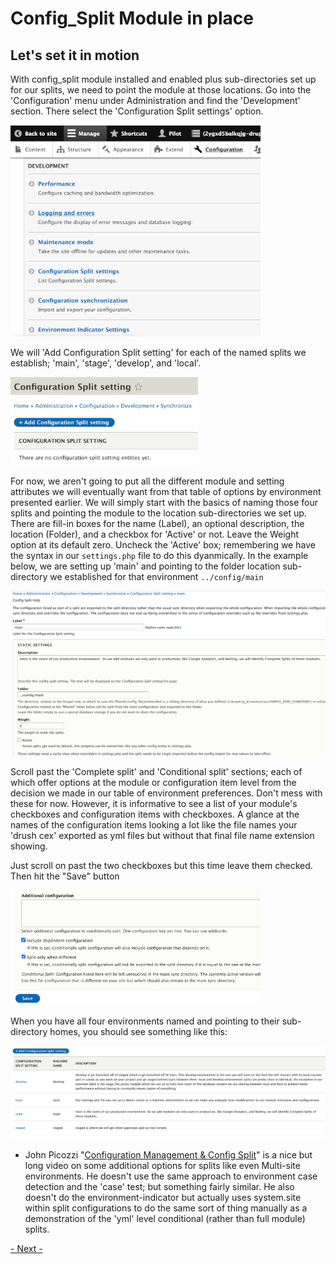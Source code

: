 
# Config_Split Module in place
## Let's set it in motion 

With config_split module installed and enabled plus sub-directories set up for our splits, we need to point the module at those locations.  Go into the 'Configuration' menu under Administration and find the 'Development' section.  There select the 'Configuration Split settings' option.  

<img src="../cicd/captures/splitcheck1.png"  width="400">

We will 'Add Configuration Split setting' for each of the named splits we establish; 'main', 'stage', 'develop', and 'local'.

<img src="../cicd/captures/splitcheck2.png"  width="300">

For now, we aren't going to put all the different module and setting attributes we will eventually want from that table of options by environment presented earlier.  We will simply start with the basics of naming those four splits and pointing the module to the location sub-directories we set up.  There are fill-in boxes for the name (Label), an optional description, the location (Folder), and a checkbox for 'Active' or not.  Leave the Weight option at its default zero.  Uncheck the 'Active' box; remembering we have the syntax in our `settings.php` file to do this dyanmically.  In the example below, we are setting up 'main' and pointing to the folder location sub-directory we established for that environment   `../config/main`

<img src="../cicd/captures/splitcheck3.png"  width="800">

Scroll past the 'Complete split' and 'Conditional split' sections; each of which offer options at the module or configuration item level from the decision we made in our table of environment preferences.  Don't mess with these for now.  However, it is informative to see a list of your module's checkboxes and configuration items with checkboxes.  A glance at the names of the configuration items looking a lot like the file names your 'drush cex' exported as yml files but without that final file name extension showing. 

Just scroll on past the two checkboxes but this time leave them checked.  Then hit the "Save" button 

<img src="../cicd/captures/splitcheck4.png"  width="400">

When you have all four environments named and pointing to their sub-directory homes, you should see something like this:

<img src="../cicd/captures/splitcheck5.png"  width="600">



* John Picozzi "[Configuration Management & Config Split](https://www.youtube.com/watch?v=rwKjVVhOHs4)" is a nice but long video on some additional options for splits like even Multi-site environments.  He doesn't use the same approach to environment case detection and the 'case' test; but something fairly similar.  He also doesn't do the environment-indicator but actually uses system.site within split configurations to do the same sort of thing manually as a demonstration of the 'yml' level conditional (rather than full module) splits. 



[- Next -](../cicd/structuresync.md)
